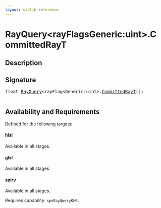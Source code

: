 ```yaml
---
layout: stdlib-reference
---
```


# RayQuery\<rayFlagsGeneric:uint\>\.CommittedRayT

## Description





## Signature 

<pre>
<span class="code_keyword">float</span> <a href="/stdlib-reference/types/RayQuery/index" class="code_type">RayQuery</a>&lt;rayFlagsGeneric:<span class="code_keyword">uint</span>&gt;.<a href="/stdlib-reference/types/RayQuery/CommittedRayT">CommittedRayT</a>();

</pre>

## Availability and Requirements

Defined for the following targets:

#### hlsl
Available in all stages.

#### glsl
Available in all stages.

#### spirv
Available in all stages.

Requires capability: `spvRayQueryKHR`.


